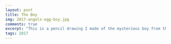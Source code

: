 ```yaml
---
layout: post
title: The Boy
img: 2017-angels-egg-boy.jpg
comments: true
excerpt: "This is a pencil drawing I made of the mysterious boy from the 1985 anime film Angel's Egg. It is referenced from this specific shot: https://i.pinimg.com/originals/6f/cd/80/6fcd80fc7f45db7d189ac2383c5c31a3.gif. There's just something about those eyes that's soft yet scary."
tags: 2017
---
```

